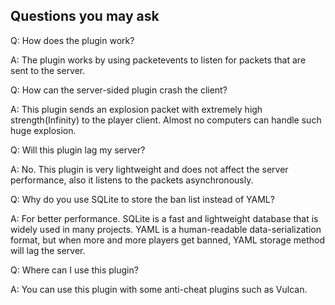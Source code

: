 ## Questions you may ask

Q: How does the plugin work?

A: The plugin works by using packetevents to listen for packets that are sent to the server.

Q: How can the server-sided plugin crash the client?

A: This plugin sends an explosion packet with extremely high strength(Infinity) to the player client. Almost no computers can handle such huge explosion.

Q: Will this plugin lag my server?

A: No. This plugin is very lightweight and does not affect the server performance, also it listens to the packets asynchronously.

Q: Why do you use SQLite to store the ban list instead of YAML?

A: For better performance. SQLite is a fast and lightweight database that is widely used in many projects. YAML is a human-readable data-serialization format, but when more and more players get banned, YAML storage method will lag the server.

Q: Where can I use this plugin?

A: You can use this plugin with some anti-cheat plugins such as Vulcan.